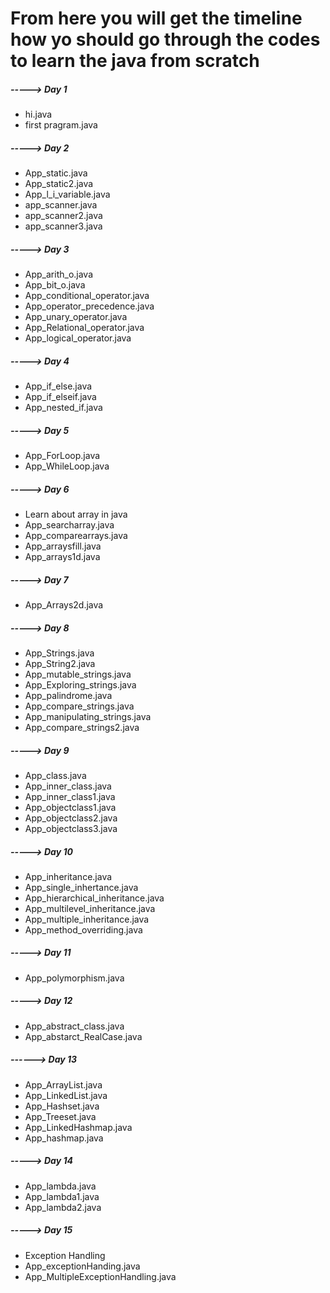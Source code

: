 # **From here you will get the timeline how yo should go through the codes to learn the java from scratch**

##### -----> **Day 1** 
- hi.java
- first pragram.java
##### -----> **Day 2**
- App_static.java
- App_static2.java
- App_l_i_variable.java
- app_scanner.java
- app_scanner2.java
- app_scanner3.java
##### -----> **Day 3**
- App_arith_o.java
- App_bit_o.java
- App_conditional_operator.java
- App_operator_precedence.java
- App_unary_operator.java
- App_Relational_operator.java
- App_logical_operator.java
##### -----> **Day 4**
- App_if_else.java
- App_if_elseif.java
- App_nested_if.java
##### -----> **Day 5**
- App_ForLoop.java
- App_WhileLoop.java
##### -----> **Day 6**
- Learn about array in java
- App_searcharray.java
- App_comparearrays.java
- App_arraysfill.java
- App_arrays1d.java
##### -----> **Day 7**
- App_Arrays2d.java
##### -----> **Day 8**
- App_Strings.java
- App_String2.java
- App_mutable_strings.java
- App_Exploring_strings.java
- App_palindrome.java
- App_compare_strings.java
- App_manipulating_strings.java
- App_compare_strings2.java
##### -----> **Day 9**
- App_class.java
- App_inner_class.java
- App_inner_class1.java
- App_objectclass1.java
- App_objectclass2.java
- App_objectclass3.java
##### -----> **Day 10**
- App_inheritance.java
- App_single_inhertance.java
- App_hierarchical_inheritance.java
- App_multilevel_inheritance.java
- App_multiple_inheritance.java
- App_method_overriding.java
##### -----> **Day 11**
- App_polymorphism.java
##### -----> **Day 12**
- App_abstract_class.java
- App_abstarct_RealCase.java
##### ------> **Day 13**
- App_ArrayList.java
- App_LinkedList.java
- App_Hashset.java
- App_Treeset.java
- App_LinkedHashmap.java
- App_hashmap.java
##### -----> **Day 14**
- App_lambda.java
- App_lambda1.java
- App_lambda2.java
##### -----> **Day 15**
- Exception Handling
- App_exceptionHanding.java
- App_MultipleExceptionHandling.java